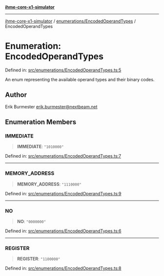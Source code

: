 [**ihme-core-x1-simulator**](../../../README.md)

***

[ihme-core-x1-simulator](../../../modules.md) / [enumerations/EncodedOperandTypes](../README.md) / EncodedOperandTypes

# Enumeration: EncodedOperandTypes

Defined in: [src/enumerations/EncodedOperandTypes.ts:5](https://github.com/ProgrammIt/CPU-Simulator/blob/e2e026db90406d6486eead3a66922074c98b6175/src/enumerations/EncodedOperandTypes.ts#L5)

An enum representing the available operand types and their binary codes.

## Author

Erik Burmester <erik.burmester@nextbeam.net>

## Enumeration Members

### IMMEDIATE

> **IMMEDIATE**: `"1010000"`

Defined in: [src/enumerations/EncodedOperandTypes.ts:7](https://github.com/ProgrammIt/CPU-Simulator/blob/e2e026db90406d6486eead3a66922074c98b6175/src/enumerations/EncodedOperandTypes.ts#L7)

***

### MEMORY\_ADDRESS

> **MEMORY\_ADDRESS**: `"1110000"`

Defined in: [src/enumerations/EncodedOperandTypes.ts:9](https://github.com/ProgrammIt/CPU-Simulator/blob/e2e026db90406d6486eead3a66922074c98b6175/src/enumerations/EncodedOperandTypes.ts#L9)

***

### NO

> **NO**: `"0000000"`

Defined in: [src/enumerations/EncodedOperandTypes.ts:6](https://github.com/ProgrammIt/CPU-Simulator/blob/e2e026db90406d6486eead3a66922074c98b6175/src/enumerations/EncodedOperandTypes.ts#L6)

***

### REGISTER

> **REGISTER**: `"1100000"`

Defined in: [src/enumerations/EncodedOperandTypes.ts:8](https://github.com/ProgrammIt/CPU-Simulator/blob/e2e026db90406d6486eead3a66922074c98b6175/src/enumerations/EncodedOperandTypes.ts#L8)
